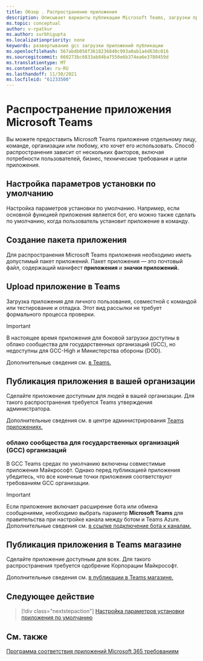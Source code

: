```yaml
---
title: Обзор . Распространение приложения
description: Описывает варианты публикации Microsoft Teams, загрузки приложения и GCC.
ms.topic: conceptual
author: v-rpatkur
ms.author: surbhigupta
ms.localizationpriority: none
keywords: развертывание gcc загрузки приложений публикации
ms.openlocfilehash: 567abdb058f3618236840c993a0ab1a4d638c016
ms.sourcegitcommit: 660273bc6833ab84ba7550e6b374ea6e3780459d
ms.translationtype: MT
ms.contentlocale: ru-RU
ms.lasthandoff: 11/30/2021
ms.locfileid: "61233500"
---
```

# <a name="distribute-your-microsoft-teams-app"></a>Распространение приложения Microsoft Teams

Вы можете предоставить Microsoft Teams приложение отдельному лицу, команде, организации или любому, кто хочет его использовать. Способ распространения зависит от нескольких факторов, включая потребности пользователей, бизнес, технические требования и цели приложения.

## <a name="configure-default-install-options"></a>Настройка параметров установки по умолчанию

Настройка параметров установки по умолчанию. Например, если основной функцией приложения является бот, его можно также сделать по умолчанию, когда пользователь установит приложение в команду.

## <a name="create-your-app-package"></a>Создание пакета приложения

Для распространения Microsoft Teams приложения необходимо иметь допустимый пакет приложений.  Пакет приложения — это почтовый файл, содержащий манифест **приложения** и **значки приложений.**

## <a name="upload-your-app-in-teams"></a>Upload приложение в Teams

Загрузка приложения для личного пользования, совместной с командой или тестирование и отладка. Этот вид рассылки не требует формального процесса проверки.

> [!IMPORTANT]
> В настоящее время приложения для боковой загрузки доступны в облако сообщества для государственных организаций (GCC), но недоступны для GCC-High и Министерства обороны (DOD).

Дополнительные сведения см. [в Teams.](apps-upload.md)

## <a name="publish-your-app-to-your-org"></a>Публикация приложения в вашей организации

Сделайте приложение доступным для людей в вашей организации. Для такого распространения требуется Teams утверждения администратора.

Дополнительные сведения см. в центре администрирования [Teams приложениях.](/MicrosoftTeams/manage-apps?toc=%2Fmicrosoftteams%2Fplatform%2Ftoc.json&bc=%2FMicrosoftTeams%2Fbreadcrumb%2Ftoc.json)

### <a name="government-community-cloud-gcc-organizations"></a>облако сообщества для государственных организаций (GCC) организаций

В GCC Teams средах по умолчанию включены совместимые приложения Майкрософт. Однако перед публикацией приложения убедитесь, что все конечные точки приложения соответствуют требованиям GCC организации.

> [!IMPORTANT]
>Если приложение включает расширение бота или обмена сообщениями, необходимо выбрать параметр **Microsoft Teams** для правительства при настройке канала между ботом и Teams Azure. Дополнительные сведения см. [в ссылке подключение бота к каналам.](/azure/bot-service/bot-service-manage-channels?view=azure-bot-service-4.0&preserve-view=true)

## <a name="publish-your-app-to-the-teams-store"></a>Публикация приложения в Teams магазине

Сделайте приложение доступным для всех. Для такого распространения требуется одобрение Корпорации Майкрософт.

Дополнительные сведения см. [в публикации в Teams магазине.](~/concepts/deploy-and-publish/appsource/publish.md)

## <a name="next-step"></a>Следующее действие

> [!div class="nextstepaction"]
> [Настройка параметров установки приложения по умолчанию](~/concepts/deploy-and-publish/add-default-install-scope.md)

## <a name="see-also"></a>См. также

[Программа соответствия приложений Microsoft 365 требованиям](/microsoft-365-app-certification/overview)
